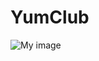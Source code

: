 YumClub
=======

![My image](https://github.com/cching808/YumClub/blob/master/misq/YumClubMockupcopy.jpg)
<!--![My image](https://github.com/cching808/YumClub/blob/master/misq/YumClubMockup2.jpg)-->
<!--![My image](https://github.com/cching808/YumClub/blob/master/misq/Mobile_YumClub_Homepage.png)-->
<!--Mobile_YumClub_Homepage.png-->
